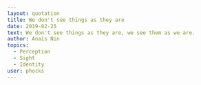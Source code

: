 ```yaml
---
layout: quotation
title: We don't see things as they are
date: 2019-02-25
text: We don't see things as they are, we see them as we are.
author: Anaïs Nin
topics:
  - Perception
  - Sight
  - Identity
user: phocks
---
```

